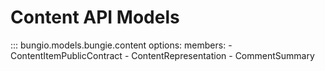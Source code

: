 # Content API Models


::: bungio.models.bungie.content
    options:
        members:
            - ContentItemPublicContract
            - ContentRepresentation
            - CommentSummary
